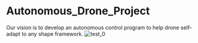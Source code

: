 # Autonomous_Drone_Project
Our vision is to develop an autonomous control program to help drone self-adapt to any shape framework.
![test_0](https://github.com/user-attachments/assets/2b9fc80e-0689-449a-a045-5afda8bf53c3)
